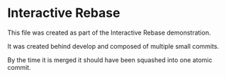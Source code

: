 # Interactive Rebase

This file was created as part of the Interactive Rebase demonstration.

It was created behind develop and composed of multiple small commits.

By the time it is merged it should have been squashed into one atomic commit.